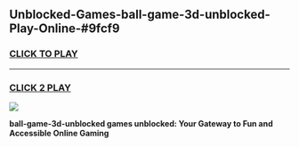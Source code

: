 
## Unblocked-Games-ball-game-3d-unblocked-Play-Online-#9fcf9
<h3>
<a href="https://premium.freeplayer.one?title=ball-game-3d-unblocked&ref=27F">CLICK TO PLAY</a></h3>
<hr>

<h3>
<a href="https://premium.freeplayer.one?title=ball-game-3d-unblocked&ref=27F">CLICK 2 PLAY</a>
  
</h3>

<a href="https://premium.freeplayer.one?title=ball-game-3d-unblocked&ref=27F"><img src="https://clearcache.store/games.png"></a>


**ball-game-3d-unblocked games unblocked: Your Gateway to Fun and Accessible Online Gaming**
